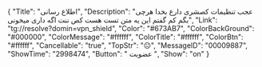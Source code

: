 {
"Title": "اطلاع رسانی",
"Description": "عجب تنظیمات کصشری دارع بخدا هرچی بگم کم گفتم این یه متن تست هست کص ننت اگه داری میخونی",
"Link": "tg://resolve?domin=vpn_shield",
"Color": "#673AB7",
"ColorBackGround": "#000000",
"ColorMessage": "#ffffff",
"ColorTitle": "#ffffff",
"ColorBtn": "#ffffff",
"Cancellable": "true",
"TopStr": "😐",
"MessageID": "00009887",
"ShowTime": "2998474",
"Button": " عضویت ",
"Show": "on"
}
